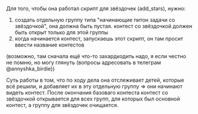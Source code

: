 Для того, чтобы она работал скрипт для звёздочек (add_stars), нужно:
1) создать отдельную группу типа "начинающие питон задачи со звёздочкой", она должна быть пустая. контест со звёздочкой должен быть открыт только для этой группы
2) когда начинается контест, запускаешь этот скрипт, он там просит ввести название контестов

(возможно, там сначала ещё что-то захардкодить надо, я если честно не помню, но могу глянуть (вопросы адресовать в телеграм @annyshka_birdie))

Суть работы в том, что по ходу дела она отслеживает детей, которые всё решили, и добавляет их в эту отдельную группу => они начинают видеть контест. После окончания базоваго контеста контест со звёздочкой открывается для всех групп, для которых был основной контест, а группу для звёздочек очищается.